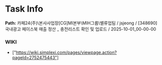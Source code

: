 # Task Info

**Path:** 카페24(주)\본사사업장\[CG]MI본부\MIH그룹\밸류업팀 / jsjeong / [348690] 국내광고 페이스북 매출 정산 _ 충전리스트 확인 및 업로드 / 2025-10-01_00-00-00

### WIKI
- ["https://wiki.simplexi.com/pages/viewpage.action?pageId=2752475443"]

